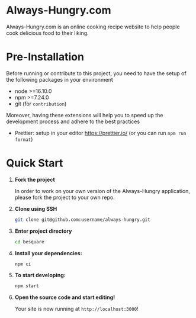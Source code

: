 # Always-Hungry.com

Always-Hungry.com is an online cooking recipe website to help people cook delicious food to their liking.

# Pre-Installation

Before running or contribute to this project, you need to have the setup of the following packages in your environment

- node >=16.10.0
- npm >=7.24.0
- git (for `contribution`)

Moreover, having these extensions will help you to speed up the development process and adhere to the best practices

- Prettier: setup in your editor https://prettier.io/ (or you can run `npm run format`)

# Quick Start

1.  **Fork the project**

    In order to work on your own version of the Always-Hungry application, please fork the project to your own repo.

2.  **Clone using SSH**

    ```sh
    git clone git@github.com:username/always-hungry.git
    ```

3.  **Enter project directory**

    ```sh
    cd besquare
    ```

4.  **Install your dependencies:**

    ```sh
    npm ci
    ```

5.  **To start developing:**

    ```sh
    npm start
    ```

6.  **Open the source code and start editing!**

    Your site is now running at `http://localhost:3000`!
